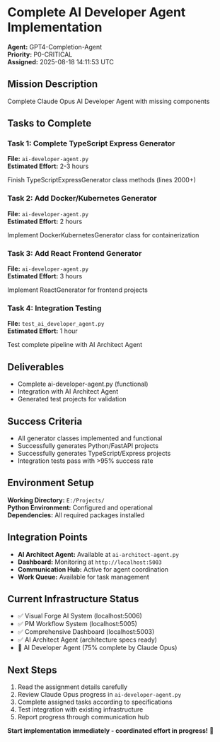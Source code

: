 # Complete AI Developer Agent Implementation

**Agent:** GPT4-Completion-Agent  
**Priority:** P0-CRITICAL  
**Assigned:** 2025-08-18 14:11:53 UTC

## Mission Description

Complete Claude Opus AI Developer Agent with missing components

## Tasks to Complete

### Task 1: Complete TypeScript Express Generator

**File:** `ai-developer-agent.py`  
**Estimated Effort:** 2-3 hours

Finish TypeScriptExpressGenerator class methods (lines 2000+)


### Task 2: Add Docker/Kubernetes Generator

**File:** `ai-developer-agent.py`  
**Estimated Effort:** 2 hours

Implement DockerKubernetesGenerator class for containerization


### Task 3: Add React Frontend Generator

**File:** `ai-developer-agent.py`  
**Estimated Effort:** 3 hours

Implement ReactGenerator for frontend projects


### Task 4: Integration Testing

**File:** `test_ai_developer_agent.py`  
**Estimated Effort:** 1 hour

Test complete pipeline with AI Architect Agent



## Deliverables

- Complete ai-developer-agent.py (functional)
- Integration with AI Architect Agent
- Generated test projects for validation

## Success Criteria

- All generator classes implemented and functional
- Successfully generates Python/FastAPI projects
- Successfully generates TypeScript/Express projects
- Integration tests pass with >95% success rate

## Environment Setup

**Working Directory:** `E:/Projects/`  
**Python Environment:** Configured and operational  
**Dependencies:** All required packages installed  

## Integration Points

- **AI Architect Agent:** Available at `ai-architect-agent.py`
- **Dashboard:** Monitoring at `http://localhost:5003`
- **Communication Hub:** Active for agent coordination
- **Work Queue:** Available for task management

## Current Infrastructure Status

- ✅ Visual Forge AI System (localhost:5006)
- ✅ PM Workflow System (localhost:5005)
- ✅ Comprehensive Dashboard (localhost:5003)
- ✅ AI Architect Agent (architecture specs ready)
- 🔄 AI Developer Agent (75% complete by Claude Opus)

## Next Steps

1. Read the assignment details carefully
2. Review Claude Opus progress in `ai-developer-agent.py`
3. Complete assigned tasks according to specifications
4. Test integration with existing infrastructure
5. Report progress through communication hub

**Start implementation immediately - coordinated effort in progress!** 🚀
